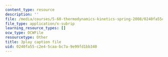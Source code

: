 ```yaml
---
content_type: resource
description: ''
file: /media/courses/5-60-thermodynamics-kinetics-spring-2008/0240fa55c2e45caabc7a9e99fd1bb340_Bd7PVX7rohQ.vtt
file_type: application/x-subrip
learning_resource_types: []
ocw_type: OCWFile
resourcetype: Other
title: 3play caption file
uid: 0240fa55-c2e4-5caa-bc7a-9e99fd1bb340
---
```

